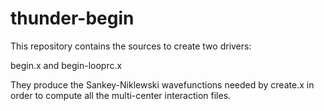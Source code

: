 # thunder-begin
This repository contains the sources to create two drivers: 

begin.x and begin-looprc.x 

They produce the Sankey-Niklewski wavefunctions needed by create.x
in order to compute all the multi-center interaction files. 
